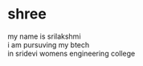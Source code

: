 # shree
my name is srilakshmi
<br>
i am pursuving my btech <br>
in sridevi womens engineering college
<br>
